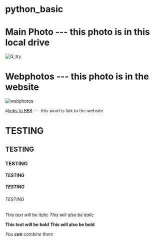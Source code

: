 # python_basic

# Main Photo --- this photo is in this local drive
![G_try](https://user-images.githubusercontent.com/77041343/103737797-e3c4ad80-502d-11eb-9072-0ab61c34b63d.jpg)

# Webphotos --- this photo is in the website
![webphotos](https://i.ebayimg.com/images/g/HaUAAOSwo8hfHs-v/s-l500.jpg)

#[links to BB8](https://static.wikia.nocookie.net/starwars/images/5/5a/RollingWithBB8.jpg/revision/latest?cb=20200902194536) --- this word is link to the website


# TESTING

## TESTING

### TESTING

#### TESTING

##### TESTING

###### TESTING



*This text will be italic*
_This will also be italic_

**This text will be bold**
__This will also be bold__

_You **can** combine them_



